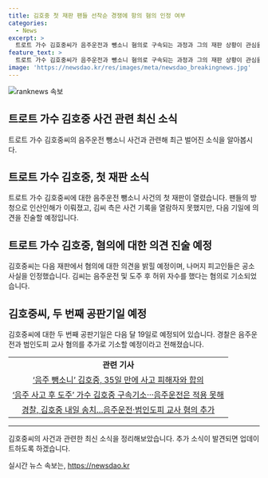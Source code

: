 ```yaml
---
title: 김호중 첫 재판 팬들 선착순 경쟁에 항의 혐의 인정 여부
categories:
  - News
excerpt: >
  트로트 가수 김호중씨가 음주운전과 뺑소니 혐의로 구속되는 과정과 그의 재판 상황이 관심을 모으고 있다. 팬들이 재판에 방청석을 메우며 김호중씨를 응원하는 가운데, 팬들과의 합의와 추가 혐의 등이 이슈가 되고 있다. 김호중씨와 함께 사고를 은폐한 관련자들도 함께 재판을 받고 있으며, 김호중씨의 다음 공판은 다음 달에 이루어질 예정이다.
feature_text: >
  트로트 가수 김호중씨가 음주운전과 뺑소니 혐의로 구속되는 과정과 그의 재판 상황이 관심을 모으고 있다. 팬들이 재판에 방청석을 메우며 김호중씨를 응원하는 가운데, 팬들과의 합의와 추가 혐의 등이 이슈가 되고 있다. 김호중씨와 함께 사고를 은폐한 관련자들도 함께 재판을 받고 있으며, 김호중씨의 다음 공판은 다음 달에 이루어질 예정이다.
image: 'https://newsdao.kr/res/images/meta/newsdao_breakingnews.jpg'
---
```


<p><img src="https://newsdao.kr/res/images/meta/newsdao_breakingnews.jpg" alt="ranknews 속보" /></p>

<h2 data-ke-size="size26">트로트 가수 김호중 사건 관련 최신 소식</h2>

<p data-ke-size="size16">트로트 가수 김호중씨의 음주운전 뺑소니 사건과 관련해 최근 벌어진 소식을 알아봅시다.</p>

<h2 data-ke-size="size24">트로트 가수 김호중, 첫 재판 소식</h2>

<p data-ke-size="size16">트로트 가수 김호중씨에 대한 음주운전 뺑소니 사건의 첫 재판이 열렸습니다. 팬들의 방청으로 인산인해가 이뤄졌고, 김씨 측은 사건 기록을 열람하지 못했지만, 다음 기일에 의견을 진술할 예정입니다.</p>

<h2 data-ke-size="size24">트로트 가수 김호중, 혐의에 대한 의견 진술 예정</h2>

<p data-ke-size="size16">김호중씨는 다음 재판에서 혐의에 대한 의견을 밝힐 예정이며, 나머지 피고인들은 공소사실을 인정했습니다. 김씨는 음주운전 및 도주 후 허위 자수를 했다는 혐의로 기소되었습니다.</p>

<h2 data-ke-size="size24">김호중씨, 두 번째 공판기일 예정</h2>

<p data-ke-size="size16">김호중씨에 대한 두 번째 공판기일은 다음 달 19일로 예정되어 있습니다. 경찰은 음주운전과 범인도피 교사 혐의를 추가로 기소할 예정이라고 전해졌습니다.</p>

<table>
  <tr>
    <td style="text-align: center; height: 17px;"><b>관련 기사</b></td>
  </tr>
  <tr>
    <td style="text-align: center; height: 17px;"><a href="https://www.khan.co.kr/national/incident/article/202405301940001">‘음주 뺑소니’ 김호중, 35일 만에 사고 피해자와 합의</a></td>
  </tr>
  <tr>
    <td style="text-align: center; height: 17px;"><a href="https://www.khan.co.kr/national/incident/article/202406152050001">‘음주 사고 후 도주’ 가수 김호중 구속기소···음주운전은 적용 못해</a></td>
  </tr>
  <tr>
    <td style="text-align: center; height: 17px;"><a href="https://www.khan.co.kr/national/court-law/article/202406181602001">경찰, 김호중 내일 송치…음주운전·범인도피 교사 혐의 추가</a></td>
  </tr>
</table>

<hr>

<p data-ke-size="size16">김호중씨의 사건과 관련한 최신 소식을 정리해보았습니다. 추가 소식이 발견되면 업데이트하도록 하겠습니다.</p>
실시간 뉴스 속보는, <a href="https://newsdao.kr" rel="dofollow">https://newsdao.kr</a>



